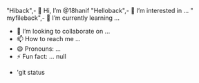 "Hiback",- 👋 Hi, I’m @18hanif
"Helloback",- 👀 I’m interested in ...
" myfileback",- 🌱 I’m currently learning ...
- 💞️ I’m looking to collaborate on ...
- 📫 How to reach me ...
- 😄 Pronouns: ...
- ⚡ Fun fact: ...
null

<!---
18hanif/18hanif is a ✨ special ✨ repository because its `README.md` (this file) appears on your GitHub profile.
You can click the Preview link to take a look at your changes.
--->
- 'git status
